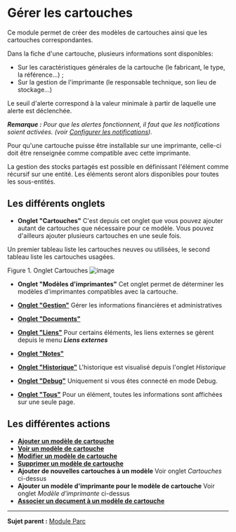 Gérer les cartouches
====================

Ce module permet de créer des modèles de cartouches ainsi que les cartouches correspondantes.

Dans la fiche d'une cartouche, plusieurs informations sont disponibles:

-   Sur les caractéristiques générales de la cartouche (le fabricant, le type, la référence...) ;
-   Sur la gestion de l'imprimante (le responsable technique, son lieu de stockage...)

Le seuil d'alerte correspond à la valeur minimale à partir de laquelle une alerte est déclenchée.

***Remarque :** Pour que les alertes fonctionnent, il faut que les notifications soient activées. (voir [Configurer les notifications](config_notification.html "Les notifications se configurent depuis le menu Configuration > Notifications ;")).*

Pour qu'une cartouche puisse être installable sur une imprimante, celle-ci doit être renseignée comme compatible avec cette imprimante.

La gestion des stocks partagés est possible en définissant l'élément comme récursif sur une entité. Les éléments seront alors disponibles pour toutes les sous-entités.

Les différents onglets
----------------------
- **Onglet "Cartouches"**
  C'est depuis cet onglet que vous pouvez ajouter autant de cartouches que nécessaire pour ce modèle. Vous pouvez d'ailleurs ajouter plusieurs cartouches en une seule fois.

 Un premier tableau liste les cartouches neuves ou utilisées, le second tableau liste les cartouches usagées.

Figure 1. Onglet Cartouches
![image](docs/image/cartridge.png)


-   **Onglet "Modèles d'imprimantes"**
    Cet onglet permet de déterminer les modèles d'imprimantes compatibles avec la cartouche.

-   **[Onglet "Gestion"](index.php?fr/Les_différents_onglets/Onglet_Gestion.md)**
    Gérer les informations financières et administratives

-   **[Onglet "Documents"](index.php?fr/Les_différents_onglets/Onglet_Documents.md)**

-  **[Onglet "Liens"](index.php?fr/Les_différents_onglets/Onglet_Liens.md)**
     Pour certains éléments, les liens externes se gèrent depuis le menu ***Liens externes***

-   **[Onglet "Notes"](index.php?fr/Les_différents_onglets/Onglet_Notes.md)**

-   **[Onglet "Historique"](index.php?fr/Les_différents_onglets/Onglet_Historique.md)**
     L'historique est visualisé depuis l'onglet *Historique*

-   **[Onglet "Debug"](index.php?fr/Les_différents_onglets/Onglet_Debug.md)**
    Uniquement si vous êtes connecté en mode Debug.

-   **[Onglet "Tous"](index.php?fr/Les_différents_onglets/Onglet_Tous.md)**
     Pour un élément, toutes les informations sont affichées sur une seule page.

Les différentes actions
-----------------------
-   **[Ajouter un modèle de cartouche](index.php?fr/Les_différentes_actions/Créer_un_nouvel_objet.md)**
-   **[Voir un modèle de cartouche](index.php?fr/Les_différentes_actions/Visualiser_un_objet.md)**
-   **[Modifier un modèle de cartouche](index.php?fr/Les_différentes_actions/Modifier_un_objet.md)**
-   **[Supprimer un modèle de cartouche](index.php?fr/Les_différentes_actions/Supprimer_un_objet.md)**
-   **Ajouter de nouvelles cartouches à un modèle**
    Voir onglet *Cartouches* ci-dessus
-   **Ajouter un modèle d'imprimante pour le modèle de cartouche**
    Voir onglet *Modèle d'imprimante* ci-dessus
-   **[Associer un document à un modèle de cartouche](index.php?fr/Les_différentes_actions/Lier_un_document_à_un_objet.md)**

---------
**Sujet parent :** [Module Parc](index.php?fr/03_Module_Parc/01_Module_Parc.md "Module Parc de GLPI")
